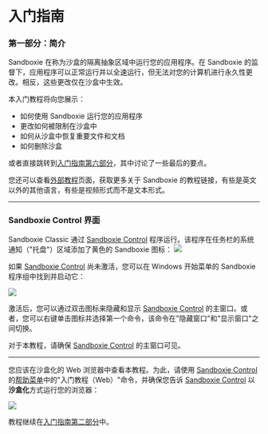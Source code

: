  # 入门指南

### 第一部分：简介

Sandboxie 在称为沙盒的隔离抽象区域中运行您的应用程序。在 Sandboxie 的监督下，应用程序可以正常运行并以全速运行，但无法对您的计算机进行永久性更改。相反，这些更改仅在沙盒中生效。

本入门教程将向您展示：

  * 如何使用 Sandboxie 运行您的应用程序
  * 更改如何被限制在沙盒中
  * 如何从沙盒中恢复重要文件和文档
  * 如何删除沙盒

或者直接跳转到[入门指南第六部分](GettingStartedPartSix.md)，其中讨论了一些最后的要点。

您还可以查看[外部教程](ExternalTutorials.md)页面，获取更多关于 Sandboxie 的教程链接，有些是英文以外的其他语言，有些是视频形式而不是文本形式。

* * *

### Sandboxie Control 界面

Sandboxie Classic 通过 [Sandboxie Control](SandboxieControl.md) 程序运行。该程序在任务栏的系统通知（"托盘"）区域添加了黄色的 Sandboxie 图标：
![](../Media/TrayIconEmpty.png)

如果 [Sandboxie Control](SandboxieControl.md) 尚未激活，您可以在 Windows 开始菜单的 Sandboxie 程序组中找到并启动它：

![](../Media/StartMenuStartControlVista.png)

激活后，您可以通过双击图标来隐藏和显示 [Sandboxie Control](SandboxieControl.md) 的主窗口。或者，您可以右键单击图标并选择第一个命令，该命令在"隐藏窗口"和"显示窗口"之间切换。

对于本教程，请确保 [Sandboxie Control](SandboxieControl.md) 的主窗口可见。

* * *

您应该在沙盒化的 Web 浏览器中查看本教程。为此，请使用 [Sandboxie Control](SandboxieControl.md) 的[帮助菜单](HelpMenu.md)中的"入门教程（Web）"命令，并确保您告诉 [Sandboxie Control](SandboxieControl.md) 以**沙盒化**方式运行您的浏览器：

![](../Media/OpenGettingStarted.png)

教程继续在[入门指南第二部分](GettingStartedPartTwo.md)中。